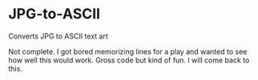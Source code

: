 # JPG-to-ASCII
Converts JPG to ASCII text art

Not complete. I got bored memorizing lines for a play and wanted to see how well this would work.
Gross code but kind of fun. I will come back to this.


